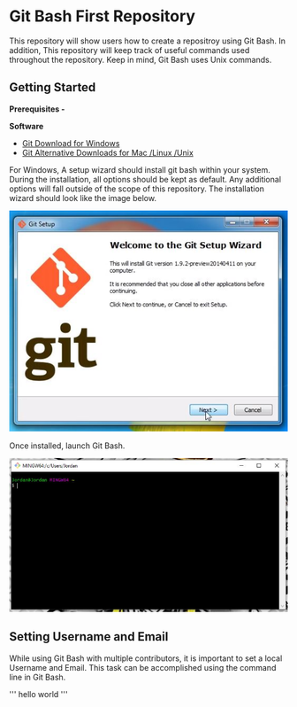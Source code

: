 # Git Bash First Repository

This repository will show users how to create a repositroy using Git Bash. In addition, This repository will keep track of useful commands used throughout the repository. Keep in mind, Git Bash uses Unix commands. 

## Getting Started

**Prerequisites -**

**Software**
- [Git Download for Windows](https://gitforwindows.org/)
- [Git Alternative Downloads for Mac /Linux /Unix](https://git-scm.com/downloads)

For Windows, A setup wizard should install git bash within your system. During the installation, all options should be kept as default. Any additional options will fall outside of the scope of this repository. The installation wizard should look like the image below.

<img src = "Git Pictures/Git Installing window.JPG" Width="600" hight="400">

Once installed, launch Git Bash. 

<img src = "Git Pictures/Git Bash Command Line.JPG" Width="650" hight="500">

## Setting Username and Email

While using Git Bash with multiple contributors, it is important to set a local Username and Email. This task can be accomplished using the command line in Git Bash. 

'''
hello world
'''
